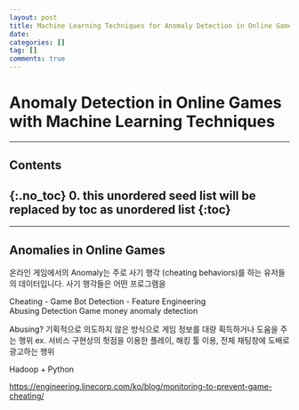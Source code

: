 ```yaml
---
layout: post
title: Machine Learning Techniques for Anomaly Detection in Online Games
date:
categories: []
tag: []
comments: true
---
```

# Anomaly Detection in Online Games with Machine Learning Techniques 


---
## **Contents**
{:.no_toc}
0. this unordered seed list will be replaced by toc as unordered list
{:toc}
---


---
## **Anomalies in Online Games**

온라인 게임에서의 Anomaly는 주로 사기 행각 (cheating behaviors)를 하는 유저들의 데이터입니다. 
사기 행각들은 어떤 프로그램을 

Cheating - Game Bot Detection - Feature Engineering    
Abusing Detection
Game money anomaly detection

Abusing? 
기획적으로 의도하지 않은 방식으로 게임 정보를 대량 획득하거나 도움을 주는 행위
ex. 서비스 구현상의 헛점을 이용한 플레이, 해킹 툴 이용, 전체 채팅창에 도배로 광고하는 행위


Hadoop + Python

https://engineering.linecorp.com/ko/blog/monitoring-to-prevent-game-cheating/

